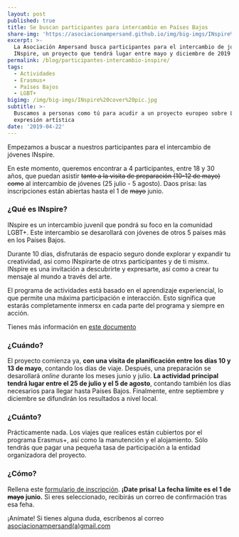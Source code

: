 ```yaml
---
layout: post
published: true
title: Se buscan participantes para intercambio en Países Bajos
share-img: 'https://asociacionampersand.github.io/img/big-imgs/INspire%20cover%20pic.jpg'
excerpt: >-
  La Asociación Ampersand busca participantes para el intercambio de jóvenes
  INspire, un proyecto que tendrá lugar entre mayo y diciembre de 2019
permalink: /blog/participantes-intercambio-inspire/
tags:
  - Actividades
  - Erasmus+
  - Países Bajos
  - LGBT+
bigimg: /img/big-imgs/INspire%20cover%20pic.jpg
subtitle: >-
  Buscamos a personas como tú para acudir a un proyecto europeo sobre LGBT+ y
  expresión artística
date: '2019-04-22'
---
```

Empezamos a buscar a nuestros participantes para el intercambio de jóvenes INspire. 

En este momento, queremos encontrar a 4 participantes, entre 18 y 30 años, que puedan asistir ~~tanto a la visita de preparación (10-12 de mayo) como~~ al intercambio de jóvenes (25 julio - 5 agosto). 
Daos prisa: las inscripciones están abiertas hasta el 1 de ~~mayo~~ junio.

### ¿Qué es INspire?

INspire es un intercambio juvenil que pondrá su foco en la comunidad LGBT+. Este intercambio se desarollará con jóvenes de otros 5 países más en los Países Bajos.

Durante 10 días, disfrutarás de espacio seguro donde explorar y expandir tu creatividad, así como INspirarte de otrxs participantes y de ti mismx. INspire es una invitación a descubrirte y expresarte, así como a crear tu mensaje al mundo a través del arte. 

El programa de actividades está basado en el aprendizaje experiencial, lo que permite una máxima participación e interacción. Esto significa que estarás completamente inmersx en cada parte del programa y siempre en acción. 

Tienes más información en [este documento](http://bit.ly/INspireINFOLETTER)

### ¿Cuándo? 
El proyecto comienza ya, **con una visita de planificación entre los días 10 y 13 de mayo**, contando los días de viaje. Después, una preparación se desarollará _online_ durante los meses junio y julio. **La actividad principal tendrá lugar entre el 25 de julio y el 5 de agosto**, contando también los días necesarios para llegar hasta Países Bajos. Finalmente, entre septiembre y diciembre se difundirán los resultados a nivel local.

### ¿Cuánto?
Prácticamente nada. Los viajes que realices están cubiertos por el programa Erasmus+, así como la manutención y el alojamiento. Sólo tendrás que pagar una pequeña tasa de participación a la entidad organizadora del proyecto.

### ¿Cómo?
Rellena este [formulario de inscripción](http://bit.ly/INspireApply). **¡Date prisa! La fecha límite es el 1 de ~~mayo~~ junio.** Si eres seleccionado, recibirás un correo de confirmación tras esa feha.



¡Anímate! Si tienes alguna duda, escríbenos al correo [asociacionampersand(a)gmail.com](mailto:asociacionampersand@gmail.com)
